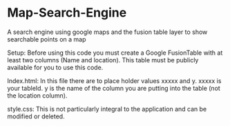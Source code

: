 # Map-Search-Engine
A search engine using google maps and the fusion table layer to show searchable points on a map

Setup:
  Before using this code you must create a Google FusionTable with at least two columns (Name and location).
  This table must be publicly available for you to use this code.

Index.html:
  In this file there are to place holder values xxxxx and y. 
  xxxxx is your tableId. 
  y is the name of the column you are putting into the table (not the location column).

style.css:
  This is not particularly integral to the application and can be modified or deleted.
